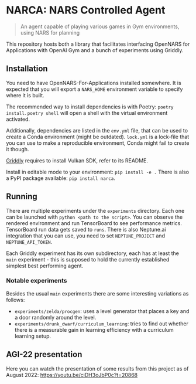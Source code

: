 # NARCA: NARS Controlled Agent
> An agent capable of playing various games in Gym environments, using NARS for planning

This repository hosts both a library that facilitates interfacing OpenNARS for Applications with OpenAI Gym and
a bunch of experiments using Griddly.

## Installation
You need to have OpenNARS-For-Applications installed somewhere. It is expected that you will export a `NARS_HOME` environment
variable to specify where it is built.

The recommended way to install dependencies is with Poetry: `poetry install`. `poetry shell` will open a shell with the virtual environment activated.

Additionally, dependencies are listed in the `env.yml` file, that can be used to create a Conda environment (might be outdated).
`lock.yml` is a lock-file that you can use to make a reproducible environment, Conda might fail to create it though.

[Griddly](https://github.com/Bam4d/Griddly) requires to install Vulkan SDK, refer to its README.

Install in editable mode to your environment: `pip install -e .`
There is also a PyPI package available: `pip install narca`.

## Running
There are multiple experiments under the `experiments` directory. Each one can be launched with `python <path to the script>`. You can observe the rendered environment
and run TensorBoard to see performance metrics. TensorBoard run data gets saved to `runs`.
There is also Neptune.ai integration that you can use, you need to set `NEPTUNE_PROJECT` and `NEPTUNE_API_TOKEN`.

Each Griddly experiment has its own subdirectory, each has at least the `main` experiment - this is supposed to hold the currently established simplest best performing agent.

### Notable experiments
Besides the usual `main` experiments there are some interesting variations as follows:
- `experiments/zelda/procgen`: uses a level generator that places a key and a door randomly around the level.
- `experiments/drunk_dwarf/curriculum_learning`: tries to find out whether there is a measurable gain in learning efficiency with a curriculum learning setup.

## AGI-22 presentation
Here you can watch the presentation of some results from this project as of August 2022: https://youtu.be/ciDH3oJbP0c?t=20868
